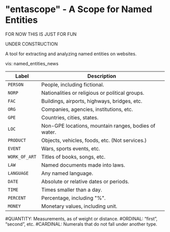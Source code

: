 # "entascope" - A Scope for Named Entities

FOR NOW THIS IS JUST FOR FUN

UNDER CONSTRUCTION 

A tool for extracting and analyzing named entities on websites. 

vis: named_entities_news


| Label  | Description |
| ------------- | ------------- |
| `PERSON`  | People, including fictional.  |
| `NORP`  | Nationalities or religious or political groups.  |
| `FAC` | Buildings, airports, highways, bridges, etc. |
| `ORG` | Companies, agencies, institutions, etc. |
| `GPE` | Countries, cities, states. |
| `LOC` | Non-GPE locations, mountain ranges, bodies of water. |
| `PRODUCT` | Objects, vehicles, foods, etc. (Not services.) |
| `EVENT` | Wars, sports events, etc. |
| `WORK_OF_ART` | Titles of books, songs, etc. |
| `LAW` | Named documents made into laws. |
| `LANGUAGE` | Any named language. |
| `DATE` | Absolute or relative dates or periods. |
| `TIME` | Times smaller than a day. |
| `PERCENT` | Percentage, including "%". |
| `MONEY` | Monetary values, including unit. |


#QUANTITY:    Measurements, as of weight or distance.
#ORDINAL:     “first”, “second”, etc.
#CARDINAL:    Numerals that do not fall under another type.
